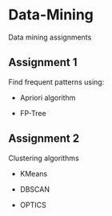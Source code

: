 # Data-Mining
Data mining assignments

## Assignment 1

Find frequent patterns using:

* Apriori algorithm

* FP-Tree

## Assignment 2

Clustering algorithms

* KMeans

* DBSCAN

* OPTICS
